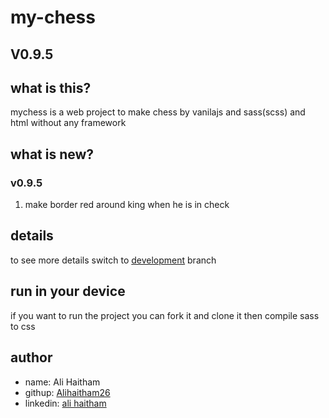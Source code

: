 # my-chess 
## V0.9.5
## what is this?
mychess is a web project to make chess by vanilajs and sass(scss) and html without any framework
## what is new?
### v0.9.5
1. make border red around king when he is in check
## details
to see more details switch to [development](https://github.com/Alihaitham26/myChess/tree/development) branch
## run in your device
if you want to run the project you can fork it and clone it then compile sass to css
## author
* name: Ali Haitham
* githup: [Alihaitham26](https://github.com/Alihaitham26)
* linkedin: [ali haitham](https://www.linkedin.com/in/ali-haitham-a23901232)